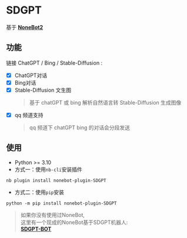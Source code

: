 # SDGPT 
基于 **[NoneBot2](https://v2.nonebot.dev/)** 
  
 
## 功能
链接 ChatGPT / Bing / Stable-Diffusion  :   
- [x] ChatGPT对话 
- [x] Bing对话
- [x] Stable-Diffusion 文生图  
  > 基于 chatGPT 或 bing 解析自然语言转 Stable-Diffusion 生成图像
- [x] qq 频道支持 
  > qq 频道下 chatGPT bing 的对话会分段发送
## 使用

- Python >= 3.10
- 方式一：使用`nb-cli`安装插件  
```
nb plugin install nonebot-plugin-SDGPT
```
- 方式二：使用`pip`安装
```
python -m pip install nonebot-plugin-SDGPT
```
> 如果你没有使用过NoneBot,  
> 这里有一个现成的NoneBot基于SDGPT机器人:  
> [**SDGPT-BOT**](https://github.com/thx114/SDGPT-BOT)
